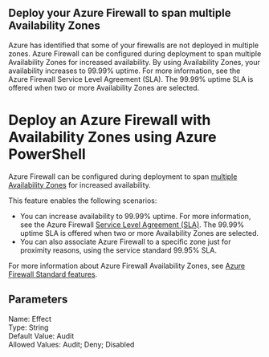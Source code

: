 ## Deploy your Azure Firewall to span multiple Availability Zones

Azure has identified that some of your firewalls are not deployed in multiple zones. Azure Firewall can be configured during deployment to span multiple Availability Zones for increased availability. By using Availability Zones, your availability increases to 99.99% uptime. For more information, see the Azure Firewall Service Level Agreement (SLA). The 99.99% uptime SLA is offered when two or more Availability Zones are selected.  

# Deploy an Azure Firewall with Availability Zones using Azure PowerShell

Azure Firewall can be configured during deployment to span [multiple Availability Zones](https://learn.microsoft.com/en-us/azure/firewall/deploy-availability-zone-powershell) for increased availability.

This feature enables the following scenarios:

- You can increase availability to 99.99% uptime. For more information, see the Azure Firewall [Service Level Agreement (SLA)](https://azure.microsoft.com/support/legal/sla/azure-firewall/v1_0/). The 99.99% uptime SLA is offered when two or more Availability Zones are selected.
- You can also associate Azure Firewall to a specific zone just for proximity reasons, using the service standard 99.95% SLA.

For more information about Azure Firewall Availability Zones, see [Azure Firewall Standard features](features.md#availability-zones).


## Parameters  
Name:	Effect \
Type:	String \
Default Value:	Audit \
Allowed Values:	Audit; Deny; Disabled
